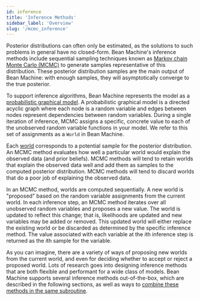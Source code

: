 ```yaml
---
id: inference
title: 'Inference Methods'
sidebar_label: 'Overview'
slug: '/mcmc_inference'
---
```

<!-- @import "../../header.md" -->

Posterior distributions can often only be estimated, as the solutions to such problems in general have no closed-form. Bean Machine's inference methods include sequential sampling techniques known as [Markov chain Monte Carlo (MCMC)](https://towardsdatascience.com/a-zero-math-introduction-to-markov-chain-monte-carlo-methods-dcba889e0c50) to generate samples representative of this distribution. These posterior distribution samples are the main output of Bean Machine: with enough samples, they will asymptotically converge to the true posterior.

To support inference algorithms, Bean Machine represents the model as a [probabilistic graphical model](https://en.wikipedia.org/wiki/Graphical_model). A probabilistic graphical model is a directed acyclic graph where each node is a random variable and edges between nodes represent dependencies between random variables. During a single iteration of inference, MCMC assigns a specific, concrete value to each of the unobserved random variable functions in your model. We refer to this set of assignments as a `World` in Bean Machine.

Each [world](../world.md) corresponds to a potential sample for the posterior distribution. An MCMC method evaluates how well a particular world would explain the observed data (and prior beliefs). MCMC methods will tend to retain worlds that explain the observed data well and add them as samples to the computed posterior distribution. MCMC methods will tend to discard worlds that do a poor job of explaining the observed data.

In an MCMC method, worlds are computed sequentially. A new world is "proposed" based on the random variable assignments from the current world. In each inference step, an MCMC method iterates over all unobserved random variables and proposes a new value. The world is updated to reflect this change; that is, likelihoods are updated and new variables may be added or removed. This updated world will either replace the existing world or be discarded as determined by the specific inference method. The value associated with each variable at the $i$th inference step is returned as the $i$th sample for the variable.

As you can imagine, there are a variety of ways of proposing new worlds from the current world, and even for deciding whether to accept or reject a proposed world. Lots of research goes into designing inference methods that are both flexible and performant for a wide class of models. Bean Machine supports several inference methods out-of-the-box, which are described in the following sections, as well as ways to [combine these methods in the same subroutine](./custom_inference/programmable_inference.md).
